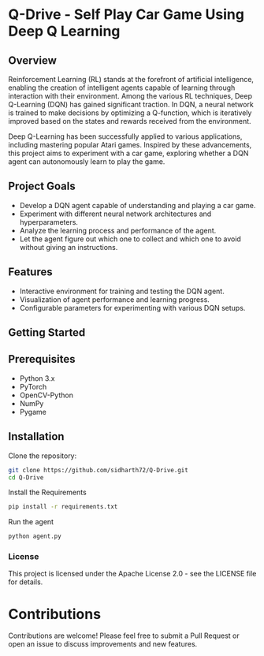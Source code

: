# Q-Drive - Self Play Car Game Using Deep Q Learning
## Overview

Reinforcement Learning (RL) stands at the forefront of artificial intelligence, enabling the creation of intelligent agents capable of learning through interaction with their environment. Among the various RL techniques, Deep Q-Learning (DQN) has gained significant traction. In DQN, a neural network is trained to make decisions by optimizing a Q-function, which is iteratively improved based on the states and rewards received from the environment.

Deep Q-Learning has been successfully applied to various applications, including mastering popular Atari games. Inspired by these advancements, this project aims to experiment with a car game, exploring whether a DQN agent can autonomously learn to play the game.

## Project Goals

- Develop a DQN agent capable of understanding and playing a car game.
- Experiment with different neural network architectures and hyperparameters.
- Analyze the learning process and performance of the agent.
- Let the agent figure out which one to collect and which one to avoid without giving an instructions.

## Features

- Interactive environment for training and testing the DQN agent.
- Visualization of agent performance and learning progress.
- Configurable parameters for experimenting with various DQN setups.

## Getting Started

## Prerequisites

- Python 3.x
- PyTorch
- OpenCV-Python
- NumPy
- Pygame

## Installation

Clone the repository:

```bash
git clone https://github.com/sidharth72/Q-Drive.git
cd Q-Drive
```

Install the Requirements

```bash
pip install -r requirements.txt
```

Run the agent

```bash
python agent.py
```

### License

This project is licensed under the Apache License 2.0 - see the LICENSE file for details.

# Contributions

Contributions are welcome! Please feel free to submit a Pull Request or open an issue to discuss improvements and new features.


